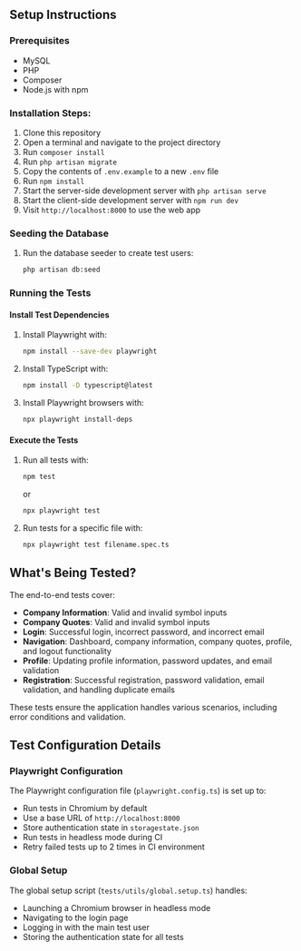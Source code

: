 ## Setup Instructions

### Prerequisites
- MySQL
- PHP
- Composer
- Node.js with npm

### Installation Steps:
1. Clone this repository
2. Open a terminal and navigate to the project directory
3. Run `composer install`
4. Run `php artisan migrate`
5. Copy the contents of `.env.example` to a new `.env` file
6. Run `npm install`
7. Start the server-side development server with `php artisan serve`
8. Start the client-side development server with `npm run dev`
9. Visit `http://localhost:8000` to use the web app

### Seeding the Database
1. Run the database seeder to create test users:
   ```bash
   php artisan db:seed
   ```

### Running the Tests

#### Install Test Dependencies
1. Install Playwright with:
   ```bash
   npm install --save-dev playwright
   ```
2. Install TypeScript with:
   ```bash
   npm install -D typescript@latest
   ```
3. Install Playwright browsers with:
   ```bash
   npx playwright install-deps
   ```

#### Execute the Tests
1. Run all tests with:
   ```bash
   npm test
   ```
   or
   ```bash
   npx playwright test
   ```
2. Run tests for a specific file with:
   ```bash
   npx playwright test filename.spec.ts
   ```

## What's Being Tested?
The end-to-end tests cover:
- **Company Information**: Valid and invalid symbol inputs
- **Company Quotes**: Valid and invalid symbol inputs
- **Login**: Successful login, incorrect password, and incorrect email
- **Navigation**: Dashboard, company information, company quotes, profile, and logout functionality
- **Profile**: Updating profile information, password updates, and email validation
- **Registration**: Successful registration, password validation, email validation, and handling duplicate emails

These tests ensure the application handles various scenarios, including error conditions and validation.

## Test Configuration Details

### Playwright Configuration
The Playwright configuration file (`playwright.config.ts`) is set up to:
- Run tests in Chromium by default
- Use a base URL of `http://localhost:8000`
- Store authentication state in `storagestate.json`
- Run tests in headless mode during CI
- Retry failed tests up to 2 times in CI environment

### Global Setup
The global setup script (`tests/utils/global.setup.ts`) handles:
- Launching a Chromium browser in headless mode
- Navigating to the login page
- Logging in with the main test user
- Storing the authentication state for all tests

